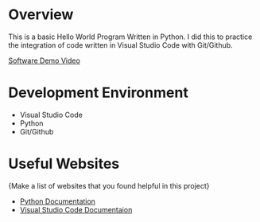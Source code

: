 # Overview

This is a basic Hello World Program Written in Python. I did this to practice the 
integration of code written in Visual Studio Code with Git/Github.

[Software Demo Video](http://youtube.link.goes.here)

# Development Environment

* Visual Studio Code
* Python 
* Git/Github

# Useful Websites

{Make a list of websites that you found helpful in this project}
* [Python Documentation](https://docs.python.org/3/)
* [Visual Studio Code Documentaion](https://code.visualstudio.com/docs)